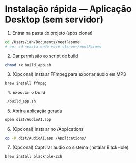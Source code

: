 # Instalação rápida — Aplicação Desktop (sem servidor)

1) Entrar na pasta do projeto (após clonar)
```bash
cd /Users/ian/Documents/meetResume
# ou: cd <pasta-onde-você-clonou>/meetResume
```

2) Dar permissão ao script de build
```bash
chmod +x build_app.sh
```

3) (Opcional) Instalar FFmpeg para exportar áudio em MP3
```bash
brew install ffmpeg
```

4) Executar o build
```bash
./build_app.sh
```

5) Abrir a aplicação gerada
```bash
open dist/AudioAI.app
```

6) (Opcional) Instalar no /Applications
```bash
cp -R dist/AudioAI.app /Applications/
```

7) (Opcional) Capturar áudio do sistema (instalar BlackHole)
```bash
brew install blackhole-2ch
```